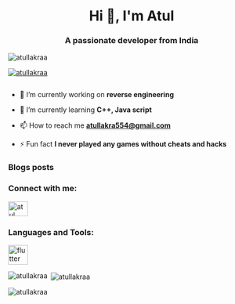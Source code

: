 <h1 align="center">Hi 👋, I'm Atul</h1>
<h3 align="center">A passionate developer from India</h3>

<p align="left"> <img src="https://komarev.com/ghpvc/?username=atullakraa&label=Profile%20views&color=0e75b6&style=flat" alt="atullakraa" /> </p>

<p align="left"> <a href="https://github.com/ryo-ma/github-profile-trophy"><img src="https://github-profile-trophy.vercel.app/?username=atullakraa" alt="atullakraa" /></a> </p>

<p align="left"> <a href="https://twitter.com/" target="blank"><img src="https://img.shields.io/twitter/follow/?logo=twitter&style=for-the-badge" alt="" /></a> </p>

- 🔭 I’m currently working on **reverse engineering**

- 🌱 I’m currently learning **C++, Java script**

- 📫 How to reach me **atullakra554@gmail.com**

- ⚡ Fun fact **I never played any games without cheats and hacks**

### Blogs posts
<!-- BLOG-POST-LIST:START -->
<!-- BLOG-POST-LIST:END -->

<h3 align="left">Connect with me:</h3>
<p align="left">
<a href="https://dev.to/atul" target="blank"><img align="center" src="https://raw.githubusercontent.com/rahuldkjain/github-profile-readme-generator/master/src/images/icons/Social/devto.svg" alt="atul" height="30" width="40" /></a>
</p>

<h3 align="left">Languages and Tools:</h3>
<p align="left"> <a href="https://flutter.dev" target="_blank" rel="noreferrer"> <img src="https://www.vectorlogo.zone/logos/flutterio/flutterio-icon.svg" alt="flutter" width="40" height="40"/> </a> </p>

<p><img align="left" src="https://github-readme-stats.vercel.app/api/top-langs?username=atullakraa&show_icons=true&theme=dark&locale=en&layout=compact" alt="atullakraa" /></p>

<p>&nbsp;<img align="center" src="https://github-readme-stats.vercel.app/api?username=atullakraa&show_icons=true&theme=dark&locale=en" alt="atullakraa" /></p>

<p><img align="center" src="https://github-readme-streak-stats.herokuapp.com/?user=atullakraa&theme=dark" alt="atullakraa" /></p>
